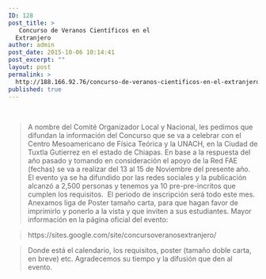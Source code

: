 ```yaml
---
ID: 128
post_title: >
   Concurso de Veranos Científicos en el
  Extranjero
author: admin
post_date: 2015-10-06 10:14:41
post_excerpt: ""
layout: post
permalink: >
  http://188.166.92.76/concurso-de-veranos-cientificos-en-el-extranjero/
published: true
---
```

&nbsp;
<blockquote>A nombre del Comité Organizador Local y Nacional, les pedimos que difundan la información del Concurso que se va a celebrar con el Centro Mesoamericano de Física Teórica y la UNACH, en la Ciudad de Tuxtla Gutierrez en el estado de Chiapas. En base a la respuesta del año pasado y tomando en consideración el apoyo de la Red FAE (fechas) se va a realizar del 13 al 15 de Noviembre del presente año.  El evento ya se ha difundido por las redes sociales y la publicación alcanzó a 2,500 personas y tenemos ya 10 pre-pre-incritos que cumplen los requisitos.  El periodo de inscripción será todo este mes. Anexamos liga de Poster tamaño carta, para que hagan favor de imprimirlo y ponerlo a la vista y que inviten a sus estudiantes. Mayor información en la página oficial del evento:</blockquote>
<blockquote>https://sites.google.com/site/concursoveranosextranjero/</blockquote>
<blockquote>Donde está el calendario, los requisitos, poster (tamaño doble carta, en breve) etc. Agradecemos su tiempo y la difusión que den al evento.</blockquote>